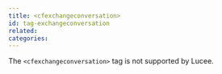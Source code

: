 ```yaml
---
title: <cfexchangeconversation>
id: tag-exchangeconversation
related:
categories:
---
```


The `<cfexchangeconversation>` tag is not supported by Lucee.

